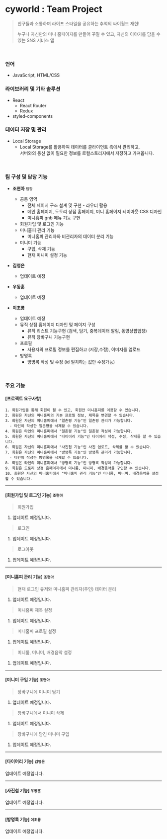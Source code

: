 # cyworld : Team Project
> 친구들과 소통하며 라이프 스타일을 공유하는 추억의 싸이월드 재현!
>
> 누구나 자신만의 미니 홈페이지를 만들어 꾸밀 수 있고, 자신의 이야기를 담을 수 있는 SNS 서비스 앱

<br />   

### 언어
- JavaScript, HTML/CSS
### 라이브러리 및 기타 솔루션
- React
  - React Router
  - Redux
- styled-components
### 데이터 저장 및 관리
- Local Storage
  - Local Storage를 활용하여 데이터를 클라이언트 측에서 관리하고, <br />
    서버와의 통신 없이 필요한 정보를 로컬스토리지에서 저장하고 가져옵니다.

<br />   

### 팀 구성 및 담당 기능
- **조현아**  `팀장`
  - 공통 영역
    - 전체 페이지 구조 설계 및 구현 - 라우터 활용
    - 메인 홈페이지, 도토리 상점 홈페이지, 미니 홈페이지 레이아웃 CSS 디자인
    - 미니홈피 gnb 메뉴 기능 구현
  - 회원가입 및 로그인 기능
  - 미니홈피 관리 기능
    - 미니홈피 관리자와 비관리자의 데이터 분리 기능
  - 미니미 기능
    - 구입, 삭제 기능
    - 현재 미니미 설정 기능
     
- **김영은**
  - 업데이트 예정
 
- **우동훈**
  - 업데이트 예정

- **이초롱**
  - 업데이트 예정
  - 뮤직 상점 홈페이지 디자인 및 페이지 구성
    - 뮤직 리스트 기능구현 (검색, 담기, 중복데이터 알림, 동영상팝업창)
    - 뮤직 장바구니 기능구현
  - 프로필
    - 사용자의 프로필 정보를 편집하고 (저장,수정), 이미지를 업로드
  - 방명록
    - 방명록 작성 및 수정 (id 일치하는 값만 수정가능)

 
<br />    

### 주요 기능
#### [프로젝트 요구사항]
```
1. 회원가입을 통해 회원이 될 수 있고, 회원만 미니홈피를 이용할 수 있습니다.
2. 회원은 자신의 미니홈피의 기본 프로필 정보, 제목을 변경할 수 있습니다.
3. 회원은 자신의 미니홈피에서 "일촌평 기능"인 일촌평 관리가 가능합니다.
  - 타인이 작성한 일촌평을 삭제할 수 있습니다.
4. 회원은 타인의 미니홈피에서 "일촌평 기능"인 일촌평 작성이 가능합니다.
5. 회원은 자신의 미니홈피에서 "다이어리 기능"인 다이어리 작성, 수정, 삭제를 할 수 있습니다.
6. 회원은 자신의 미니홈피에서 "사진첩 기능"인 사진 업로드, 삭제를 할 수 있습니다.
7. 회원은 자신의 미니홈피에서 "방명록 기능"인 방명록 관리가 가능합니다.
  - 타인이 작성한 방명록을 삭제할 수 있습니다.
8. 회원은 타인의 미니홈피에서 "방명록 기능"인 방명록 작성이 가능합니다.
9. 회원은 도토리 상점 홈페이지에서 미니룸, 미니미, 배경음악을 구입할 수 있습니다.
10. 회원은 자신의 미니홈피에서 "미니홈피 관리 기능"인 미니룸, 미니미, 배경음악을 설정할 수 있습니다.
```
----
#### [회원가입 및 로그인 기능] `조현아`   
> 회원가입
  1. 업데이트 예정입니다.
     
> 로그인
  1. 업데이트 예정입니다.

> 로그아웃
  1. 업데이트 예정입니다.

----
#### [미니홈피 관리 기능] `조현아`   
> 현재 로그인 유저와 미니홈피 관리자(주인) 데이터 분리
  1. 업데이트 예정입니다.
     
> 미니홈피 제목 설정
  1. 업데이트 예정입니다.

> 미니홈피 프로필 설정
  1. 업데이트 예정입니다.

> 미니룸, 미니미, 배경음악 설정
  1. 업데이트 예정입니다.

----
#### [미니미 구입 기능] `조현아`   
> 장바구니에 미니미 담기
  1. 업데이트 예정입니다.
     
> 장바구니에서 미니미 삭제
  1. 업데이트 예정입니다.

> 장바구니에 담긴 미니미 구입
  1. 업데이트 예정입니다.

----
#### [다이어리 기능] `김영은`  
업데이트 예정입니다.

----
#### [사진첩 기능] `우동훈`  
업데이트 예정입니다.

----
#### [방명록 기능] `이초롱` 
업데이트 예정입니다.
